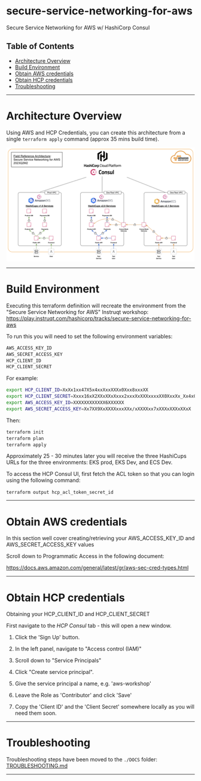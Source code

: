 # secure-service-networking-for-aws
Secure Service Networking for AWS w/ HashiCorp Consul

## Table of Contents

- [Architecture Overview](#Architecture%20Overview) 
- [Build Environment](#Build%20Environment) 
- [Obtain AWS credentials](#Obtain%20AWS%20credentials) 
- [Obtain HCP credentials](#Obtain%20HCP%20credentials) 
- [Troubleshooting](#Troubleshooting)

---

# Architecture Overview

Using AWS and HCP Credentials, you can create this architecture from a single `terraform apply` command (approx 35 mins build time).

![Secure Service Networking for AWS Architecture Overview](DOCS/DIAGS/Architecture_Overview.jpg)

---
# Build Environment

Executing this terraform definition will recreate the environment from the "Secure Service Networking for AWS" Instruqt workshop:
https://play.instruqt.com/hashicorp/tracks/secure-service-networking-for-aws


To run this you will need to set the following environment variables:

```sh
AWS_ACCESS_KEY_ID
AWS_SECRET_ACCESS_KEY
HCP_CLIENT_ID
HCP_CLIENT_SECRET
```

For example:
```sh
export HCP_CLIENT_ID=XxXx1xx47X5x4xxXxxXXXx0Xxx8xxxXX
export HCP_CLIENT_SECRET=Xxxx16xX2XXxXXxXxxx2xxxXxXXXxxxxXX0XxxXx_Xx4x09XxxXxxxxxxxxxxx9X
export AWS_ACCESS_KEY_ID=XXXXXXXXXXXX6XXXXXX
export AWS_SECRET_ACCESS_KEY=Xx7XX9XxXXXXxxxXXx/xXXXXxx7xXXXxXXXxXXxX
```

Then:
```sh
terraform init
terraform plan
terraform apply
```

Approximately 25 - 30 minutes later you will receive the three HashiCups URLs for the three environments: EKS prod, EKS Dev, and ECS Dev.

To access the HCP Consul UI, first fetch the ACL token so that you can login using the following command:

`terraform output hcp_acl_token_secret_id`

---
# Obtain AWS credentials

In this section well cover creating/retrieving your AWS_ACCESS_KEY_ID and AWS_SECRET_ACCESS_KEY values

Scroll down to Programmatic Access in the following document:

https://docs.aws.amazon.com/general/latest/gr/aws-sec-cred-types.html

---
# Obtain HCP credentials

Obtaining your HCP_CLIENT_ID and  HCP_CLIENT_SECRET

First navigate to the *HCP Consul* tab - this will open a new window.

1. Click the 'Sign Up' button.

2. In the left panel, navigate to "Access control (IAM)"

3. Scroll down to "Service Principals"

4. Click "Create service principal".

5. Give the service principal a name, e.g. 'aws-workshop'

6. Leave the Role as 'Contributor' and click 'Save'

7. Copy the 'Client ID' and the 'Client Secret' somewhere locally as you will need them soon.

---
# Troubleshooting

Troubleshooting steps have been moved to the `./DOCS` folder:
[TROUBLESHOOTING.md](./DOCS/TROUBLESHOOTING.md)

---